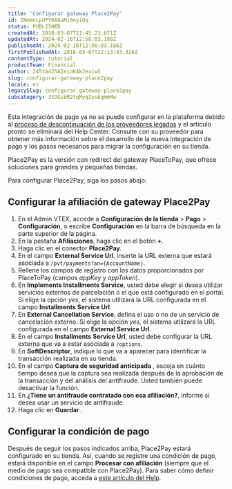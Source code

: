 ```yaml
---
title: 'Configurar gateway Place2Pay'
id: 2NmmnLpUPY0A8aMi0oyiQq
status: PUBLISHED
createdAt: 2018-03-07T21:45:23.671Z
updatedAt: 2024-02-16T12:56:03.186Z
publishedAt: 2024-02-16T12:56:03.186Z
firstPublishedAt: 2018-03-07T22:13:43.326Z
contentType: tutorial
productTeam: Financial
author: 245tA425AIeioKAk2eaiwS
slug: configurar-gateway-place2pay
locale: es
legacySlug: configurar-gateway-place2pay
subcategory: 3tDGibM2tqMyqIyukqmmMw
---
```


<div class="alert alert-danger">Esta integración de pago ya no se puede configurar en la plataforma debido al <a href="https://help.vtex.com/es/announcements/descontinuacion-de-conectores-de-pago-legados-en-2024--4R5YIjUu1IWkiOHzXtQU14">proceso de descontinuación de los proveedores legados</a> y el artículo pronto se eliminará del Help Center. Consulte con su proveedor para obtener más información sobre el desarrollo de la nueva integración de pago y los pasos necesarios para migrar la configuración en su tienda.</div>

Place2Pay es la versión con redirect del gateway PlaceToPay, que ofrece soluciones para grandes y pequeñas tiendas.

Para configurar Place2Pay, siga los pasos abajo:

## Configurar la afiliación de gateway Place2Pay
1. En el Admin VTEX, accede a **Configuración de la tienda** > **Pago** > **Configuración**, o escribe **Configuración** en la barra de búsqueda en la parte superior de la página.
2. En la pestaña __Afiliaciones__, haga clic en el botón __+__.
3. Haga clic en el conector __Place2Pay__.
4. En el campo __External Service Url__, inserte la URL externa que estará asociada a `/pvt/payments?an={AccountName}`.
5. Rellene los campos de registro con los datos proporcionados por PlaceToPay (campos _appKey_ y _appToken_).
6. En __Implements Installments Service__, usted debe elegir si desea utilizar servicios externos de parcelación o el que está configurado en el portal. Si elige la opción _yes_, el sistema utilizará la URL configurada en el campo __Installments Service Url__.
7. En __External Cancellation Service__, defina el uso o no de un servicio de cancelación externo. Si elige la opción _yes_, el sistema utilizará la URL configurada en el campo __External Service Url__.
8. En el campo __Installments Service Url__, usted debe configurar la URL externa que va a estar asociada a `/options`.
9. En __SoftDescriptor__, indique lo que va a aparecer para identificar la transacción realizada en su tienda.
10. En el campo __Captura de seguridad anticipada__ , escoja en cuánto tiempo desea que la captura sea realizada después de la aprobación de la transacción y del análisis del antifraude. Usted también puede desactivar la función.
11. En __¿Tiene un antifraude contratado con esa afiliación?__, informe si desea usar un servicio de antifraude.
12. Haga clic en __Guardar__.

## Configurar la condición de pago
Después de seguir los pasos indicados arriba, Place2Pay estará configurado en su tienda. Así, cuando se registre una condición de pago, estará disponible en el campo __Procesar con afiliación__ (siempre que el medio de pago sea compatible con Place2Pay). Para saber cómo definir condiciones de pago, acceda a [este artículo del Help](/es/tutorial/condiciones-de-pago).
